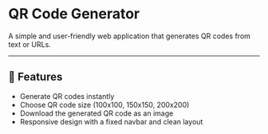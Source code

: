 # QR Code Generator 

A simple and user-friendly web application that generates QR codes from text or URLs. 

---

## 🚀 Features

-  Generate QR codes instantly
-  Choose QR code size (100x100, 150x150, 200x200)
-  Download the generated QR code as an image
-  Responsive design with a fixed navbar and clean layout








